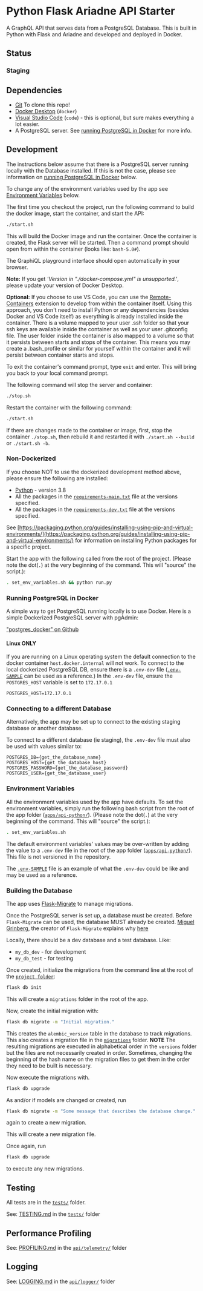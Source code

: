 # Python Flask Ariadne API Starter

A GraphQL API that serves data from a PostgreSQL Database. This is built in Python with Flask and Ariadne and developed and deployed in Docker.

## Status

### Staging

<!-- [![coverage report](https://github.com/???)](https://github.com/???) -->

## Dependencies

- [Git](https://git-scm.com/) To clone this repo!
- [Docker Desktop](https://www.docker.com/products/docker-desktop) (`docker`)
- [Visual Studio Code](https://code.visualstudio.com/) (`code`) - this is optional, but sure makes everything a lot easier.
- A PostgreSQL server. See [running PostgreSQL in Docker](#running-postgres-in-docker) for more info.

## Development

The instructions below assume that there is a PostgreSQL server running locally with the Database installed. If this is not the case, please see information on [running PostgreSQL in Docker](#running-postgres-in-docker) below.

To change any of the environment variables used by the app see [Environment Variables](#environment-variables) below.

The first time you checkout the project, run the following command to build the docker image, start the container, and start the API:

```sh
./start.sh
```

This will build the Docker image and run the container. Once the container is created, the Flask server will be started. Then a command prompt should open from within the container (looks like: `bash-5.0#`).

The GraphiQL playground interface should open automatically in your browser.

**Note:** If you get _'Version in "./docker-compose.yml" is unsupported.'_, please update your version of Docker Desktop.

**Optional:** If you choose to use VS Code, you can use the [Remote-Containers](https://marketplace.visualstudio.com/items?itemName=ms-vscode-remote.remote-containers) extension to develop from within the container itself. Using this approach, you don't need to install Python or any dependencies (besides Docker and VS Code itself) as everything is already installed inside the container. There is a volume mapped to your user .ssh folder so that your ssh keys are available inside the container as well as your user .gitconfig file. The user folder inside the container is also mapped to a volume so that it persists between starts and stops of the container. This means you may create a .bash_profile or similar for yourself within the container and it will persist between container starts and stops.

To exit the container's command prompt, type `exit` and enter. This will bring you back to your local command prompt.

The following command will stop the server and container:

```sh
./stop.sh
```

Restart the container with the following command:

```sh
./start.sh
```

If there are changes made to the container or image, first, stop the container `./stop.sh`, then rebuild it and restarted it with `./start.sh --build` or `./start.sh -b`.

### Non-Dockerized

If you choose NOT to use the dockerized development method above, please ensure the following are installed:

- [Python](https://www.python.org/) - version 3.8
- All the packages in the [`requirements-main.txt`](./requirements-main.txt) file at the versions specified.
- All the packages in the [`requirements-dev.txt`](./requirements-dev.txt) file at the versions specified.

See [https://packaging.python.org/guides/installing-using-pip-and-virtual-environments/](https://packaging.python.org/guides/installing-using-pip-and-virtual-environments/) for information on installing Python packages for a specific project.

Start the app with the following called from the root of the project. (Please note the dot(`.`) at the very beginning of the command. This will "source" the script.):

```sh
. set_env_variables.sh && python run.py
```

### Running PostgreSQL in Docker

A simple way to get PostgreSQL running locally is to use Docker. Here is a simple Dockerized PostgreSQL server with pgAdmin:

["postgres_docker" on Github](https://github.com/generalui/postgres_docker)

#### Linux ONLY

If you are running on a Linux operating system the default connection to the docker container `host.docker.internal` will not work. To connect to the local dockerized PostgreSQL DB, ensure there is a `.env-dev` file ([`.env-SAMPLE`](./.env-SAMPLE) can be used as a reference.) In the `.env-dev` file, ensure the `POSTGRES_HOST` variable is set to `172.17.0.1`

```.env
POSTGRES_HOST=172.17.0.1
```

### Connecting to a different Database

Alternatively, the app may be set up to connect to the existing staging database or another database.

To connect to a different database (ie staging), the `.env-dev` file must also be used with values similar to:

```.env
POSTGRES_DB={get_the_database_name}
POSTGRES_HOST={get_the_database_host}
POSTGRES_PASSWORD={get_the_database_password}
POSTGRES_USER={get_the_database_user}
```

### Environment Variables

All the environment variables used by the app have defaults. To set the environment variables, simply run the following bash script from the root of the app folder ([`apps/api-python/`](./)). (Please note the dot(`.`) at the very beginning of the command. This will "source" the script.):

```sh
. set_env_variables.sh
```

The default environment variables' values may be over-written by adding the value to a `.env-dev` file in the root of the app folder ([`apps/api-python/`](./)). This file is not versioned in the repository.

The [`.env-SAMPLE`](./.env-SAMPLE) file is an example of what the `.env-dev` could be like and may be used as a reference.

### Building the Database

The app uses [Flask-Migrate](https://flask-migrate.readthedocs.io/en/latest/#) to manage migrations.

Once the PostgreSQL server is set up, a database must be created. Before `Flask-Migrate` can be used, the database MUST already be created. [Miguel Grinberg](http://miguelgrinberg.com), the creator of `Flask-Migrate` explains why [here](https://github.com/miguelgrinberg/Flask-Migrate/issues/145.)

Locally, there should be a dev database and a test database. Like:

- `my_db_dev` - for development
- `my_db_test` - for testing

Once created, initialize the migrations from the command line at the root of the [`project folder`](./):

```sh
flask db init
```

This will create a `migrations` folder in the root of the app.

Now, create the initial migration with:

```sh
flask db migrate -m "Initial migration."
```

This creates the `alembic_version` table in the database to track migrations. This also creates a migration file in the [`migrations`](./migrations) folder. **NOTE** The resulting migrations are executed in alphabetical order in the `versions` folder but the files are not necessarily created in order. Sometimes, changing the beginning of the hash name on the migration files to get them in the order they need to be built is necessary.

Now execute the migrations with.

```sh
flask db upgrade
```

As and/or if models are changed or created, run

```sh
flask db migrate -m "Some message that describes the database change."
```

again to create a new migration.

This will create a new migration file.

Once again, run

```sh
flask db upgrade
```

to execute any new migrations.

## Testing

All tests are in the [`tests/`](./tests/) folder.

See: [TESTING.md](./tests/TESTING.md) in the [`tests/`](./tests/) folder

## Performance Profiling

See: [PROFILING.md](./api/telemetry/PROFILING.md) in the [`api/telemetry/`](./api/telemetry/) folder

## Logging

See: [LOGGING.md](./api/logger/LOGGING.md) in the [`api/logger/`](./api/logger/) folder
